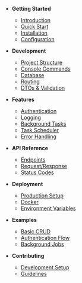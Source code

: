 - **Getting Started**
  - [Introduction](/)
  - [Quick Start](/quick-start)
  - [Installation](/installation)
  - [Configuration](/configuration)

- **Development**
  - [Project Structure](/project-structure)
  - [Console Commands](/console-commands)
  - [Database](/database)
  - [Routing](/routings)
  - [DTOs & Validation](/validation-and-dto)

- **Features**
  - [Authentication](/authentication)
  - [Logging](/logging)
  - [Background Tasks](/background-tasks)
  - [Task Scheduler](/task-scheduler)
  - [Error Handling](/error-handling)

- **API Reference**
  - [Endpoints](/api-reference)
  - [Request/Response](/request-response)
  - [Status Codes](/status-codes)

- **Deployment**
  - [Production Setup](/production-setup)
  - [Docker](/docker)
  - [Environment Variables](/environment-variables)
<!---->
<!-- - **Advanced** -->
<!--   - [Code Generation](/code-generation) -->
<!--   - [Testing](/testing) -->
<!--   - [Performance](/performance) -->
<!--   - [Best Practices](/best-practices) -->

- **Examples**
  - [Basic CRUD](/examples/crud)
  - [Authentication Flow](/examples/auth)
  - [Background Jobs](/examples/jobs)

- **Contributing**
  - [Development Setup](/contributing/setup)
  - [Guidelines](/contributing/guidelines)
